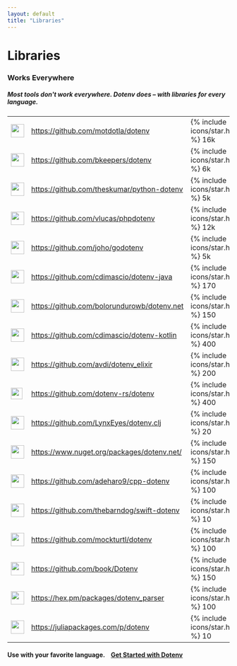 ```yaml
---
layout: default
title: "Libraries"
---
```


<div class="row">
  <div class="col-lg-10 offset-lg-1">
    <h1 class="text-center h5 text-secondary font-monospace mt-5 pb-0 mb-0 fw-normal">Libraries</h1>
    <h3 class="text-center h1 fw-bold">Works Everywhere</h3>
    <h5 class="text-center">Most tools don't work everywhere. Dotenv does – with libraries for every language.</h5>
  </div>
</div>

<div class="row">
  <div class="col-lg-10 offset-lg-1">
    <table class="table">
      <tbody>
        <tr>
          <td class="align-middle text-center">
            <img height="30" src="https://cdn.jsdelivr.net/gh/devicons/devicon/icons/nodejs/nodejs-original.svg">
          </td>
          <td class="align-middle">
            <a class="small" href="https://github.com/motdotla/dotenv">https://github.com/motdotla/dotenv</a>
          </td>
          <td class="align-middle text-center small">
            {% include icons/star.html %} 16k
          </td>
        </tr>
        <tr>
          <td class="align-middle text-center">
            <img height="30" src="https://cdn.jsdelivr.net/gh/devicons/devicon/icons/ruby/ruby-original.svg">
          </td>
          <td class="align-middle">
            <a class="small" href="https://github.com/bkeepers/dotenv">https://github.com/bkeepers/dotenv</a>
          </td>
          <td class="align-middle text-center small">
            {% include icons/star.html %} 6k
          </td>
        </tr>
        <tr>
          <td class="align-middle text-center">
            <img height="30" src="https://cdn.jsdelivr.net/gh/devicons/devicon/icons/python/python-original.svg">
          </td>
          <td class="align-middle">
            <a class="small" href="https://github.com/theskumar/python-dotenv">https://github.com/theskumar/python-dotenv</a>
          </td>
          <td class="align-middle text-center small">
            {% include icons/star.html %} 5k
          </td>
        </tr>
        <tr>
          <td class="align-middle text-center">
            <img height="30" src="https://cdn.jsdelivr.net/gh/devicons/devicon/icons/php/php-original.svg">
          </td>
          <td class="align-middle">
            <a class="small" href="https://github.com/vlucas/phpdotenv">https://github.com/vlucas/phpdotenv</a>
          </td>
          <td class="align-middle text-center small">
            {% include icons/star.html %} 12k
          </td>
        </tr>
        <tr>
          <td class="align-middle text-center">
            <img height="30" src="https://cdn.jsdelivr.net/gh/devicons/devicon/icons/go/go-original.svg">
          </td>
          <td class="align-middle">
            <a class="small" href="https://github.com/joho/godotenv">https://github.com/joho/godotenv</a>
          </td>
          <td class="align-middle text-center small">
            {% include icons/star.html %} 5k
          </td>
        </tr>
        <tr>
          <td class="align-middle text-center">
            <img height="30" src="https://cdn.jsdelivr.net/gh/devicons/devicon/icons/java/java-original.svg">
          </td>
          <td class="align-middle">
            <a class="small" href="https://github.com/cdimascio/dotenv-java">https://github.com/cdimascio/dotenv-java</a>
          </td>
          <td class="align-middle text-center small">
            {% include icons/star.html %} 170
          </td>
        </tr>
        <tr>
          <td class="align-middle text-center">
            <img height="30" src="https://cdn.jsdelivr.net/gh/devicons/devicon/icons/dotnetcore/dotnetcore-original.svg">
          </td>
          <td class="align-middle">
            <a class="small" href="https://github.com/bolorundurowb/dotenv.net">https://github.com/bolorundurowb/dotenv.net</a>
          </td>
          <td class="align-middle text-center small">
            {% include icons/star.html %} 150
          </td>
        </tr>
        <tr>
          <td class="align-middle text-center">
            <img height="30" src="https://cdn.jsdelivr.net/gh/devicons/devicon/icons/kotlin/kotlin-original.svg">
          </td>
          <td class="align-middle">
            <a class="small" href="https://github.com/cdimascio/dotenv-kotlin">https://github.com/cdimascio/dotenv-kotlin</a>
          </td>
          <td class="align-middle text-center small">
            {% include icons/star.html %} 400
          </td>
        </tr>
        <tr>
          <td class="align-middle text-center">
            <img height="30" src="https://cdn.jsdelivr.net/gh/devicons/devicon/icons/elixir/elixir-original.svg">
          </td>
          <td class="align-middle">
            <a class="small" href="https://github.com/avdi/dotenv_elixir">https://github.com/avdi/dotenv_elixir</a>
          </td>
          <td class="align-middle text-center small">
            {% include icons/star.html %} 200
          </td>
        </tr>
        <tr>
          <td class="align-middle text-center">
            <img height="26" src="https://www.dotenv.org/assets/languages/rust-grayscale-973e1323015505af508f3a34a964f8e495917cba0091b9425e44c9feceb00eb2.png">
          </td>
          <td class="align-middle">
            <a class="small" href="https://github.com/dotenv-rs/dotenv">https://github.com/dotenv-rs/dotenv</a>
          </td>
          <td class="align-middle text-center small">
            {% include icons/star.html %} 400
          </td>
        </tr>
        <tr>
          <td class="align-middle text-center">
            <img height="30" src="https://cdn.jsdelivr.net/gh/devicons/devicon/icons/clojure/clojure-original.svg">
          </td>
          <td class="align-middle">
            <a class="small" href="https://github.com/LynxEyes/dotenv.clj">https://github.com/LynxEyes/dotenv.clj</a>
          </td>
          <td class="align-middle text-center small">
            {% include icons/star.html %} 20
          </td>
        </tr>
        <tr>
          <td class="align-middle text-center">
            <img height="30" src="https://cdn.jsdelivr.net/gh/devicons/devicon/icons/dot-net/dot-net-original.svg">
          </td>
          <td class="align-middle">
            <a class="small" href="https://www.nuget.org/packages/dotenv.net/">https://www.nuget.org/packages/dotenv.net/</a>
          </td>
          <td class="align-middle text-center small">
            {% include icons/star.html %} 150
          </td>
        </tr>
        <tr>
          <td class="align-middle text-center">
            <img height="30" src="https://cdn.jsdelivr.net/gh/devicons/devicon/icons/cplusplus/cplusplus-original.svg">
          </td>
          <td class="align-middle">
            <a class="small" href="https://github.com/adeharo9/cpp-dotenv">https://github.com/adeharo9/cpp-dotenv</a>
          </td>
          <td class="align-middle text-center small">
            {% include icons/star.html %} 100
          </td>
        </tr>
        <tr>
          <td class="align-middle text-center">
            <img height="30" src="https://cdn.jsdelivr.net/gh/devicons/devicon/icons/swift/swift-original.svg">
          </td>
          <td class="align-middle">
            <a class="small" href="https://github.com/thebarndog/swift-dotenv">https://github.com/thebarndog/swift-dotenv</a>
          </td>
          <td class="align-middle text-center small">
            {% include icons/star.html %} 10
          </td>
        </tr>
        <tr>
          <td class="align-middle text-center">
            <img height="30" src="https://cdn.jsdelivr.net/gh/devicons/devicon/icons/dart/dart-original.svg">
          </td>
          <td class="align-middle">
            <a class="small" href="https://github.com/mockturtl/dotenv">https://github.com/mockturtl/dotenv</a>
          </td>
          <td class="align-middle text-center small">
            {% include icons/star.html %} 100
          </td>
        </tr>
        <tr>
          <td class="align-middle text-center">
            <img height="30" src="https://cdn.jsdelivr.net/gh/devicons/devicon/icons/perl/perl-original.svg">
          </td>
          <td class="align-middle">
            <a class="small" href="https://github.com/book/Dotenv">https://github.com/book/Dotenv</a>
          </td>
          <td class="align-middle text-center small">
            {% include icons/star.html %} 150
          </td>
        </tr>
        <tr>
          <td class="align-middle text-center">
            <img height="30" src="https://cdn.jsdelivr.net/gh/devicons/devicon/icons/erlang/erlang-plain-wordmark.svg">
          </td>
          <td class="align-middle">
            <a class="small" href="https://hex.pm/packages/dotenv_parser">https://hex.pm/packages/dotenv_parser</a>
          </td>
          <td class="align-middle text-center small">
            {% include icons/star.html %} 100
          </td>
        </tr>
        <tr>
          <td class="align-middle text-center">
            <img height="30" src="https://cdn.jsdelivr.net/gh/devicons/devicon/icons/julia/julia-original.svg">
          </td>
          <td class="align-middle">
            <a class="small" href="https://juliapackages.com/p/dotenv">https://juliapackages.com/p/dotenv</a>
          </td>
          <td class="align-middle text-center small">
            {% include icons/star.html %} 10
          </td>
        </tr>
      </tbody>
    </table>
  </div>
</div>

<h4 class="text-center mt-3">
  Use with your favorite language.&nbsp;&nbsp;&nbsp;
  <a href="/signup" class="btn btn-dark">Get Started with Dotenv</a>
</h4>
